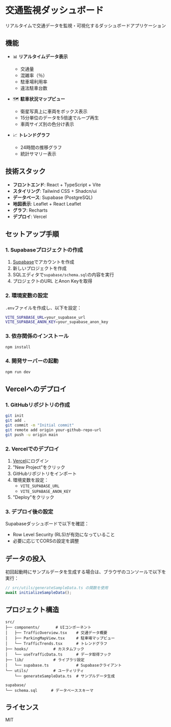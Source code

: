 # 交通監視ダッシュボード

リアルタイムで交通データを監視・可視化するダッシュボードアプリケーション

## 機能

- 📊 **リアルタイムデータ表示**
  - 交通量
  - 混雑率（％）
  - 駐車場利用率
  - 違法駐車台数

- 🗺️ **駐車状況マップビュー**
  - 衛星写真上に車両をボックス表示
  - 15分単位のデータを5倍速でループ再生
  - 車両サイズ別の色分け表示

- 📈 **トレンドグラフ**
  - 24時間の推移グラフ
  - 統計サマリー表示

## 技術スタック

- **フロントエンド**: React + TypeScript + Vite
- **スタイリング**: Tailwind CSS + Shadcn/ui
- **データベース**: Supabase (PostgreSQL)
- **地図表示**: Leaflet + React Leaflet
- **グラフ**: Recharts
- **デプロイ**: Vercel

## セットアップ手順

### 1. Supabaseプロジェクトの作成

1. [Supabase](https://supabase.com)でアカウントを作成
2. 新しいプロジェクトを作成
3. SQLエディタで`supabase/schema.sql`の内容を実行
4. プロジェクトのURL とAnon Keyを取得

### 2. 環境変数の設定

`.env`ファイルを作成し、以下を設定：

```bash
VITE_SUPABASE_URL=your_supabase_url
VITE_SUPABASE_ANON_KEY=your_supabase_anon_key
```

### 3. 依存関係のインストール

```bash
npm install
```

### 4. 開発サーバーの起動

```bash
npm run dev
```

## Vercelへのデプロイ

### 1. GitHubリポジトリの作成

```bash
git init
git add .
git commit -m "Initial commit"
git remote add origin your-github-repo-url
git push -u origin main
```

### 2. Vercelでのデプロイ

1. [Vercel](https://vercel.com)にログイン
2. "New Project"をクリック
3. GitHubリポジトリをインポート
4. 環境変数を設定：
   - `VITE_SUPABASE_URL`
   - `VITE_SUPABASE_ANON_KEY`
5. "Deploy"をクリック

### 3. デプロイ後の設定

Supabaseダッシュボードで以下を確認：
- Row Level Security (RLS)が有効になっていること
- 必要に応じてCORSの設定を調整

## データの投入

初回起動時にサンプルデータを生成する場合は、ブラウザのコンソールで以下を実行：

```javascript
// src/utils/generateSampleData.ts の関数を使用
await initializeSampleData();
```

## プロジェクト構造

```
src/
├── components/       # UIコンポーネント
│   ├── TrafficOverview.tsx    # 交通データ概要
│   ├── ParkingMapView.tsx     # 駐車場マップビュー
│   └── TrafficTrends.tsx      # トレンドグラフ
├── hooks/           # カスタムフック
│   └── useTrafficData.ts      # データ取得フック
├── lib/             # ライブラリ設定
│   └── supabase.ts            # Supabaseクライアント
└── utils/           # ユーティリティ
    └── generateSampleData.ts  # サンプルデータ生成

supabase/
└── schema.sql      # データベーススキーマ
```

## ライセンス

MIT